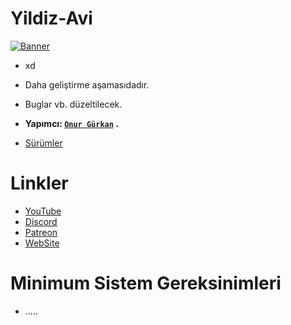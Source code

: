 # Yildiz-Avi
[![Banner](https://www.linkpicture.com/q/Yıldız-avı_1.png)](https://github.com/Raciuzz/Yildiz-Avi/releases)
- xd
- Daha geliştirme aşamasıdadır.
- Buglar vb. düzeltilecek.
- __Yapımcı: [`Onur Gürkan`](https://www.youtube.com/channel/UC2853ynkG6CJGxYWHByAGrg) .__

- [Sürümler](https://github.com/Raciuzz/Yildiz-Avi/releases)

# Linkler
- [YouTube](https://www.youtube.com/OnurGurkan)
- [Discord](https://discord.gg/Jsc6yxq)
- [Patreon](https://www.patreon.com/OnurGurkan)
- [WebSite](https://onurgurkan.weebly.com/)

# Minimum Sistem Gereksinimleri
- .....
